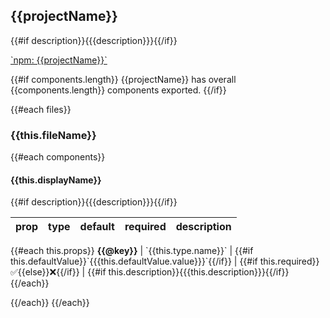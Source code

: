 ## {{projectName}}

{{#if description}}{{{description}}}{{/if}}

[\`npm: {{projectName}}\`]({{npmLink}})

{{#if components.length}}
{{projectName}} has overall {{components.length}} components exported.
{{/if}}

{{#each files}}
### {{this.fileName}}

{{#each components}}
#### {{this.displayName}}

{{#if description}}{{{description}}}{{/if}}

prop | type | default | required | description
---- | :----: | :-------: | :--------: | -----------
{{#each this.props}}
**{{@key}}** | \`{{this.type.name}}\` | {{#if this.defaultValue}}\`{{{this.defaultValue.value}}}\`{{/if}} | {{#if this.required}}:white_check_mark:{{else}}:x:{{/if}} | {{#if this.description}}{{{this.description}}}{{/if}}
{{/each}}

{{/each}}
{{/each}}